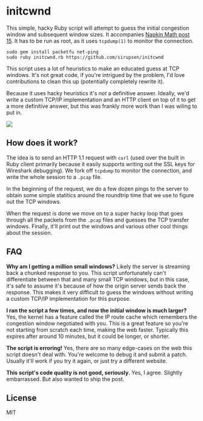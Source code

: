 # initcwnd

This simple, hacky Ruby script will attempt to guess the initial congestion
window and subsequent window sizes. It accompanies [Napkin Math post 15][np]. It
has to be run as root, as it uses `tcpdump(1)` to monitor the connection.

[np]: https://sirupsen.com/napkin/problem-15/

```
sudo gem install packetfu net-ping
sudo ruby initcwnd.rb https://github.com/sirupsen/initcwnd
```

This script uses a lot of heuristics to make an educated guess at TCP windows.
It's not great code, if you're intrigued by the problem, I'd love contributions
to clean this up (potentially completely rewrite it).

Because it uses hacky heuristics it's  _not_ a definitive answer. Ideally, we'd
write a custom TCP/IP implementation and an HTTP client on top of it to get a
more definitive answer, but this was frankly more work than I was wiling to put
in.

![](http://sirupsen.com/napkin/problem-15/initcwnd-script.png)

## How does it work?

The idea is to send an HTTP 1.1 request with `curl` (used over the
built in Ruby client primarily because it easily supports writing out the SSL
keys for Wireshark debugging). We fork off `tcpdump` to monitor the connection,
and write the whole session to a `.pcap` file.

In the beginning of the request, we do a few dozen pings to the server to obtain
some simple statitics around the roundtrip time that we use to figure out the
TCP windows.

When the request is done we move on to a super hacky loop that goes through all
the packets from the `.pcap` files and guesses the TCP transfer windows.
Finally, it'll print out the windows and various other cool things about the
session.

## FAQ

**Why am I getting a million small windows?** Likely the server is streaming
back a chunked response to you. This script unfortunately can't differentiate
between that and many small TCP windows, but in this case, it's safe to assume
it's because of how the origin server sends back the response. This makes it
very difficult to guess the windows without writing a custom TCP/IP
implementation for this purpose.

**I ran the script a few times, and now the initial window is much larger?**
Yes, the kernel has a feature called the IP route cache which remembers the
congestion window negotiated with you. This is a great feature so you're not
starting from scratch each time, making the web faster. Typically this expires
after around 10 minutes, but it could be longer, or shorter.

**The script is erroring!** Yes, there are so many edge-cases on the web this
script doesn't deal with. You're welcome to debug it and submit a patch. Usually
it'll work if you try it again, or just try a different website.

**This script's code quality is not good, seriously.** Yes, I agree. Slightly
embarrassed. But also wanted to ship the post.

## License

MIT
